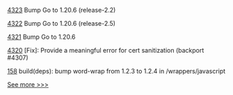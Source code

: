 
[4323](https://github.com/hyperledger/fabric/pull/4323) Bump Go to 1.20.6 (release-2.2)

[4322](https://github.com/hyperledger/fabric/pull/4322) Bump Go to 1.20.6 (release-2.5)

[4321](https://github.com/hyperledger/fabric/pull/4321) Bump Go to 1.20.6

[4320](https://github.com/hyperledger/fabric/pull/4320) [Fix]: Provide a meaningful error for cert sanitization (backport #4307)

[158](https://github.com/hyperledger/aries-askar/pull/158) build(deps): bump word-wrap from 1.2.3 to 1.2.4 in /wrappers/javascript


[See more >>>](https://start-here.hyperledger.org/pull-requests)
